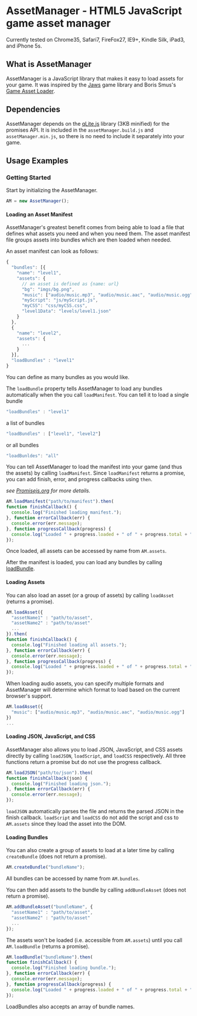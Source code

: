 AssetManager - HTML5 JavaScript game asset manager
============

Currently tested on Chrome35, Safari7, FireFox27, IE9+, Kindle Silk, iPad3, and iPhone 5s.

## What is AssetManager

AssetManager is a JavaScript library that makes it easy to load assets for your game. It was inspired by the [Jaws](https://github.com/ippa/jaws) game library and Boris Smus's [Game Asset Loader](https://github.com/borismus/game-asset-loader).

## Dependencies

AssetManager depends on the [qLite.js](https://github.com/straker/qLite) library (3KB minified) for the promises API. It is included in the `assetManager.build.js` and `assetManager.min.js`, so there is no need to include it separately into your game.

## Usage Examples

### Getting Started

Start by initializing the AssetManager.

```javascript
AM = new AssetManager();
```

#### Loading an Asset Manifest

AssetManager's greatest benefit comes from being able to load a file that defines what assets you need and when you need them. The asset manifest file groups assets into bundles which are then loaded when needed.

An asset manifest can look as follows:

```javascript
{
  "bundles": [{
    "name": "level1",
    "assets": {
      // an asset is defined as {name: url}
      "bg": "imgs/bg.png",
      "music": ["audio/music.mp3", "audio/music.aac", "audio/music.ogg"],
      "myScript": "js/myScript.js",
      "myCSS": "css/myCSS.css",
      "level1Data": "levels/level1.json"
    }
  },
  {
    "name": "level2",
    "assets": {
      ...
    }
  }],
  "loadBundles" : "level1"
}
```

You can define as many bundles as you would like.

The `loadBundle` property tells AssetManager to load any bundles automatically when the you call `loadManifest`. You can tell it to load a single bundle

```javascript
"loadBundles" : "level1"
```

a list of bundles

```javascript
"loadBundles" : ["level1", "level2"]
```

or all bundles

```javascript
"loadBunldes": "all"
```

You can tell AssetManager to load the manifest into your game (and thus the assets) by calling `loadManifest`. Since `loadManifest` returns a promise, you can add finish, error, and progress callbacks using `then`.

*see [Promisejs.org](https://www.promisejs.org/) for more details.*

```javascript
AM.loadManifest("path/to/manifest").then(
function finishCallback() {
  console.log("Finished loading manifest.");
}, function errorCallback(err) {
  console.error(err.message);
}, function progressCallback(progress) {
  console.log("Loaded " + progress.loaded + " of " + progress.total + " assets.");
});
```

Once loaded, all assets can be accessed by name from `AM.assets`.

After the manifest is loaded, you can load any bundles by calling [loadBundle](#loading-bundles).

#### Loading Assets

You can also load an asset (or a group of assets) by calling `loadAsset` (returns a promise).

```javascript
AM.loadAsset({
  "assetName1" : "path/to/asset",
  "assetName2" : "path/to/asset"
  ...
}).then(
function finishCallback() {
  console.log("Finished loading all assets.");
}, function errorCallback(err) {
  console.error(err.message);
}, function progressCallback(progress) {
  console.log("Loaded " + progress.loaded + " of " + progress.total + " assets.");
});
```

When loading audio assets, you can specify multiple formats and AssetManager will determine which format to load based on the current browser's support.

```javascript
AM.loadAsset({
  "music": ["audio/music.mp3", "audio/music.aac", "audio/music.ogg"]
})
...
```

#### Loading JSON, JavaScript, and CSS

AssetManager also allows you to load JSON, JavaScript, and CSS assets directly by calling `loadJSON`, `loadScript`, and `loadCSS` respectively. All three functions return a promise but do not use the progress callback.

```javascript
AM.loadJSON("path/to/json").then(
function finishCallback(json) {
  console.log("Finished loading json.");
}, function errorCallback(err) {
  console.error(err.message);
});
```

`loadJSON` automatically parses the file and returns the parsed JSON in the finish callback. `loadScript` and `loadCSS` do not add the script and css to `AM.assets` since they load the asset into the DOM.

#### Loading Bundles

You can also create a group of assets to load at a later time by calling `createBundle` (does not return a promise).

```javascript
AM.createBundle("bundleName");
```

All bundles can be accessed by name from `AM.bundles`.

You can then add assets to the bundle by calling `addBundleAsset` (does not return a promise).
```javascript
AM.addBundleAsset("bundleName", {
  "assetName1" : "path/to/asset",
  "assetName2" : "path/to/asset"
  ...
});
```

The assets won't be loaded (i.e. accessible from `AM.assets`) until you call `AM.loadBundle` (returns a promise).

```javascript
AM.loadBundle("bundleName").then(
function finishCallback() {
  console.log("Finished loading bundle.");
}, function errorCallback(err) {
  console.error(err.message);
}, function progressCallback(progress) {
  console.log("Loaded " + progress.loaded + " of " + progress.total + " assets.");
});
```

LoadBundles also accepts an array of bundle names.

